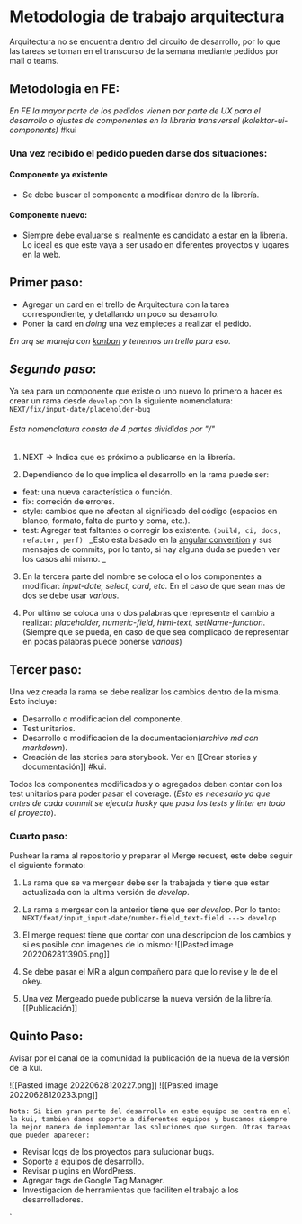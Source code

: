 # Metodologia de trabajo arquitectura

Arquitectura no se encuentra dentro del circuito de desarrollo, por lo que las tareas se toman en el transcurso de la semana mediante pedidos por mail o teams.

## Metodologia en FE:
_En FE la mayor parte de los pedidos vienen por parte de UX para el desarrollo o ajustes de componentes en la libreria transversal (kolektor-ui-components)_ #kui 

### Una vez recibido el pedido pueden darse dos situaciones: 

 #### Componente ya existente
 - Se debe buscar el componente a modificar dentro de la librería.
 
 #### Componente nuevo:
 -  Siempre debe evaluarse si realmente es candidato a estar en la librería. Lo ideal es que este vaya a ser usado en diferentes proyectos y lugares en la web.

## Primer paso:

- Agregar un card en el trello de Arquitectura con la tarea correspondiente, y detallando un poco su desarrollo. 
- Poner la card en _doing_ una vez empieces a realizar el pedido.

_En arq se maneja con [kanban](https://treze.es/agile/metodologia-kanban-con-trello-organizate-con-eficacia/#:~:text=Metodolog%C3%ADa%20Kanban%20en%20Trello&text=El%20objetivo%20principal%20de%20representar,distribuci%C3%B3n%20y%20seguimiento%20del%20trabajo.) y tenemos un trello para eso._



## _Segundo paso_:

Ya sea para un componente que existe o uno nuevo lo primero a hacer es crear un rama desde `develop` con la siguiente nomenclatura: `NEXT/fix/input-date/placeholder-bug`
###### Esta nomenclatura consta de 4 partes divididas por "/"
1. NEXT -> Indica que es próximo a publicarse en la librería.
   
2. Dependiendo de lo que implica el desarrollo en la rama puede ser:
  - feat: una nueva característica o función.
  - fix: correción de errores.
  - style: cambios que no afectan al significado del código (espacios en blanco, formato, falta de punto y coma, etc.).
  - test: Agregar test faltantes o corregir los existente.
`(build, ci, docs, refactor, perf) `
  _Esto esta basado en la [angular convention](https://github.com/angular/angular/blob/22b96b9/CONTRIBUTING.md#-commit-message-guidelines) y sus mensajes de commits, por lo tanto, si hay alguna duda se pueden ver los casos ahi mismo. _
  
  3. En la tercera parte del nombre se coloca el o los componentes a modificar:  _input-date, select, card, etc._ En el caso de que sean mas de dos se debe usar _various_.

  4. Por ultimo se coloca una o dos palabras que represente el cambio a realizar: _placeholder, numeric-field, html-text, setName-function_. (Siempre que se pueda, en caso de que sea complicado de representar en pocas palabras puede ponerse _various_)

## Tercer paso:

Una vez creada la rama se debe realizar los cambios dentro de la misma. Esto incluye:
- Desarrollo o modificacion del componente.
- Test unitarios.
- Desarrollo o modificacion de la documentación(_archivo md con markdown_).
- Creación de las stories para storybook. Ver en [[Crear stories y documentación]] #kui.

Todos los componentes modificados y o agregados deben contar con los test unitarios para poder pasar el coverage. (_Esto es necesario ya que antes de cada commit se ejecuta husky que pasa los tests y linter en todo el proyecto_).

### Cuarto paso:

Pushear la rama al repositorio y preparar el Merge request, este debe seguir el siguiente formato: 
1. La rama que se va mergear debe ser la trabajada y tiene que estar actualizada con la ultima versión de _develop_.
2. La rama a mergear con la anterior tiene que ser _develop_. Por lo tanto:
   `NEXT/feat/input_input-date/number-field_text-field ---> develop`
3. El merge request tiene que contar con una descripcion de los cambios y si es posible con imagenes de lo mismo: ![[Pasted image 20220628113905.png]]
 
4. Se debe pasar el MR a algun compañero para que lo revise y le de el okey. 
5. Una vez Mergeado puede publicarse la nueva versión de la librería. [[Publicación]]

## Quinto Paso:

Avisar por el canal de la comunidad la publicación de la nueva de la versión de la kui.

![[Pasted image 20220628120227.png]]
![[Pasted image 20220628120233.png]]


`Nota: Si bien gran parte del desarrollo en este equipo se centra en el la kui, tambien damos soporte a diferentes equipos y buscamos siempre la mejor manera de implementar las soluciones que surgen. Otras tareas que pueden aparecer:`

- Revisar logs de los proyectos para sulucionar bugs.
- Soporte a equipos de desarrollo.
- Revisar plugins en WordPress.
- Agregar tags de Google Tag Manager.
- Investigacion de herramientas que faciliten el trabajo a los desarrolladores.

`

